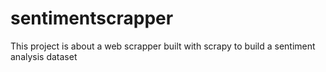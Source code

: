 # sentimentscrapper
This project is about a web scrapper built with scrapy to build a sentiment analysis dataset 
